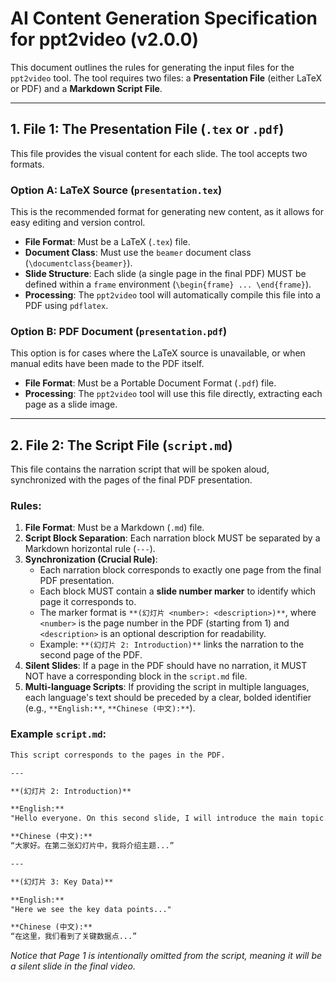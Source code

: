 # AI Content Generation Specification for ppt2video (v2.0.0)

This document outlines the rules for generating the input files for the `ppt2video` tool. The tool requires two files: a **Presentation File** (either LaTeX or PDF) and a **Markdown Script File**.

---

## 1. File 1: The Presentation File (`.tex` or `.pdf`)

This file provides the visual content for each slide. The tool accepts two formats.

### **Option A: LaTeX Source (`presentation.tex`)**
This is the recommended format for generating new content, as it allows for easy editing and version control.

*   **File Format**: Must be a LaTeX (`.tex`) file.
*   **Document Class**: Must use the `beamer` document class (`\documentclass{beamer}`).
*   **Slide Structure**: Each slide (a single page in the final PDF) MUST be defined within a `frame` environment (`\begin{frame} ... \end{frame}`).
*   **Processing**: The `ppt2video` tool will automatically compile this file into a PDF using `pdflatex`.

### **Option B: PDF Document (`presentation.pdf`)**
This option is for cases where the LaTeX source is unavailable, or when manual edits have been made to the PDF itself.

*   **File Format**: Must be a Portable Document Format (`.pdf`) file.
*   **Processing**: The `ppt2video` tool will use this file directly, extracting each page as a slide image.

---

## 2. File 2: The Script File (`script.md`)

This file contains the narration script that will be spoken aloud, synchronized with the pages of the final PDF presentation.

### **Rules:**

1.  **File Format**: Must be a Markdown (`.md`) file.
2.  **Script Block Separation**: Each narration block MUST be separated by a Markdown horizontal rule (`---`).
3.  **Synchronization (Crucial Rule)**:
    *   Each narration block corresponds to exactly one page from the final PDF presentation.
    *   Each block MUST contain a **slide number marker** to identify which page it corresponds to.
    *   The marker format is `**(幻灯片 <number>: <description>)**`, where `<number>` is the page number in the PDF (starting from 1) and `<description>` is an optional description for readability.
    *   Example: `**(幻灯片 2: Introduction)**` links the narration to the second page of the PDF.
4.  **Silent Slides**: If a page in the PDF should have no narration, it MUST NOT have a corresponding block in the `script.md` file.
5.  **Multi-language Scripts**: If providing the script in multiple languages, each language's text should be preceded by a clear, bolded identifier (e.g., `**English:**`, `**Chinese (中文):**`).

### **Example `script.md`:**

```markdown
This script corresponds to the pages in the PDF.

---

**(幻灯片 2: Introduction)**

**English:**
"Hello everyone. On this second slide, I will introduce the main topic..."

**Chinese (中文):**
“大家好。在第二张幻灯片中，我将介绍主题...”

---

**(幻灯片 3: Key Data)**

**English:**
"Here we see the key data points..."

**Chinese (中文):**
“在这里，我们看到了关键数据点...”
```
*Notice that Page 1 is intentionally omitted from the script, meaning it will be a silent slide in the final video.*
